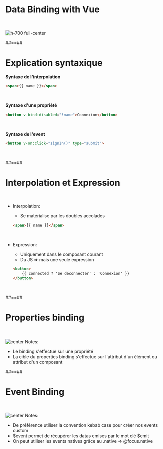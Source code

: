 <!-- .slide" -->
# Data Binding with Vue
<br>

![h-700 full-center](assets/images/school/data-binding-template/vue.png)


##==##

<!-- .slide: class="with-code inconsolata " -->
# Explication syntaxique


__Syntaxe de l'interpolation__<br>
```html
<span>{{ name }}</span>
```
<!-- .element: class="medium-code" -->
<br>

__Syntaxe d'une propriété__<br>
```html
<button v-bind:disabled="!name">Connexion</button>
```
<!-- .element: class="medium-code" -->
<br>

__Syntaxe de l'event__<br>
```html
<button v-on:click="signIn()" type="submit">
```
<!-- .element: class="medium-code" -->
<br>

##==##

<!-- .slide: class="with-code inconsolata " -->
# Interpolation et Expression
<br>

- Interpolation:
    - Se matérialise par les doubles accolades <br>
    
    ```html
    <span>{{ name }}</span>
    ```
    <!-- .element: class="medium-code" -->

    <br>
- Expression:
    - Uniquement dans le composant courant
    - Du JS => mais une seule expression <br>

    ```html
    <button>
        {{ connected ? 'Se déconnecter' : 'Connexion' }}
    </button>
    ```
    <!-- .element: class="medium-code" -->
<br>

##==##

<!-- .slide" -->
# Properties binding
<br>

![center](assets/images/school/data-binding-template/properties_binding.png)
Notes:
 - Le binding s'effectue sur une propriété
 - La cible du properties binding s'effectue sur l'attribut d'un élément ou attribut d'un composant

##==##

<!-- .slide" -->
# Event Binding
<br>

![center](assets/images/school/data-binding-template/event_binding.png)
Notes:
 - De préférence utiliser la convention kebab case pour créer nos events custom
 - $event permet de récupérer les datas emises par le mot clé $emit
 - On peut utiliser les events natives grâce au .native => @focus.native
